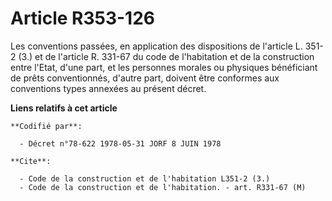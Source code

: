 # Article R353-126

Les conventions passées, en application des dispositions de l'article L. 351-2 (3.) et de l'article R. 331-67 du code de
l'habitation et de la construction entre l'Etat, d'une part, et les personnes morales ou physiques bénéficiant de prêts
conventionnés, d'autre part, doivent être conformes aux conventions types annexées au présent décret.

**Liens relatifs à cet article**

	**Codifié par**:

	  - Décret n°78-622 1978-05-31 JORF 8 JUIN 1978

	**Cite**:

	  - Code de la construction et de l'habitation L351-2 (3.)
	  - Code de la construction et de l'habitation. - art. R331-67 (M)
